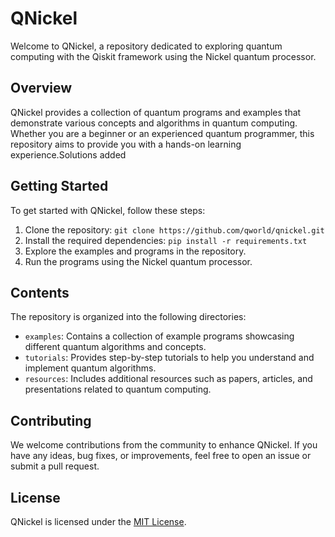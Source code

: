 # QNickel

Welcome to QNickel, a repository dedicated to exploring quantum computing with the Qiskit framework using the Nickel quantum processor.

## Overview

QNickel provides a collection of quantum programs and examples that demonstrate various concepts and algorithms in quantum computing. Whether you are a beginner or an experienced quantum programmer, this repository aims to provide you with a hands-on learning experience.Solutions added

## Getting Started

To get started with QNickel, follow these steps:

1. Clone the repository: `git clone https://github.com/qworld/qnickel.git`
2. Install the required dependencies: `pip install -r requirements.txt`
3. Explore the examples and programs in the repository.
4. Run the programs using the Nickel quantum processor.

## Contents

The repository is organized into the following directories:

- `examples`: Contains a collection of example programs showcasing different quantum algorithms and concepts.
- `tutorials`: Provides step-by-step tutorials to help you understand and implement quantum algorithms.
- `resources`: Includes additional resources such as papers, articles, and presentations related to quantum computing.

## Contributing

We welcome contributions from the community to enhance QNickel. If you have any ideas, bug fixes, or improvements, feel free to open an issue or submit a pull request.

## License

QNickel is licensed under the [MIT License](LICENSE).
